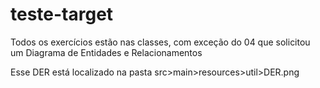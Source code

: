 # teste-target
Todos os exercícios estão nas classes, com exceção do 04 que solicitou um Diagrama de Entidades e Relacionamentos

Esse DER está localizado na pasta src>main>resources>util>DER.png
